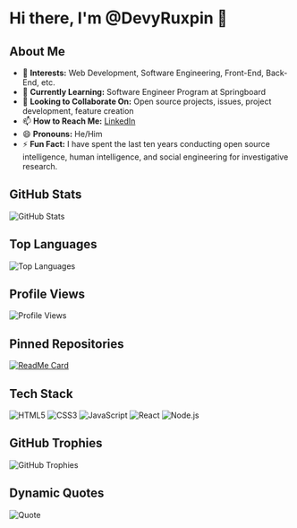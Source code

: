 # Hi there, I'm @DevyRuxpin 👋

## About Me
- 👀 **Interests:** Web Development, Software Engineering, Front-End, Back-End, etc.
- 🌱 **Currently Learning:** Software Engineer Program at Springboard
- 💞️ **Looking to Collaborate On:** Open source projects, issues, project development, feature creation
- 📫 **How to Reach Me:** [LinkedIn](https://www.linkedin.com/in/marc-harriman-ba6531302/)
- 😄 **Pronouns:** He/Him
- ⚡ **Fun Fact:** I have spent the last ten years conducting open source intelligence, human intelligence, and social engineering for investigative research.

## GitHub Stats
![GitHub Stats](https://github-readme-stats.vercel.app/api?username=DevyRuxpin&show_icons=true&theme=radical)

## Top Languages
![Top Languages](https://github-readme-stats.vercel.app/api/top-langs/?username=DevyRuxpin&layout=compact&theme=radical)

## Profile Views
![Profile Views](https://komarev.com/ghpvc/?username=DevyRuxpin&color=blueviolet)

## Pinned Repositories
[![ReadMe Card](https://github-readme-stats.vercel.app/api/pin/?username=DevyRuxpin&repo=your-WorkforceManagement&theme=radical)](https://github.com/DevyRuxpin/WorkforceManagement)

## Tech Stack
![HTML5](https://img.shields.io/badge/-HTML5-E34F26?style=flat-square&logo=html5&logoColor=white)
![CSS3](https://img.shields.io/badge/-CSS3-1572B6?style=flat-square&logo=css3)
![JavaScript](https://img.shields.io/badge/-JavaScript-F7DF1E?style=flat-square&logo=javascript&logoColor=black)
![React](https://img.shields.io/badge/-React-61DAFB?style=flat-square&logo=react&logoColor=black)
![Node.js](https://img.shields.io/badge/-Node.js-339933?style=flat-square&logo=node.js&logoColor=white)

## GitHub Trophies
![GitHub Trophies](https://github-profile-trophy.vercel.app/?username=DevyRuxpin&theme=radical)



## Dynamic Quotes
![Quote](https://quotes-github-readme.vercel.app/api?type=horizontal&theme=radical)
